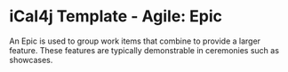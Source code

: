 # iCal4j Template - Agile: Epic

An Epic is used to group work items that combine to provide a larger feature. These features are typically
demonstrable in ceremonies such as showcases.
